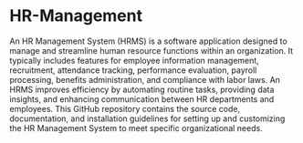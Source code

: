 # HR-Management

An HR Management System (HRMS) is a software application designed to manage and streamline human resource functions within an organization. It typically includes features for employee information management, recruitment, attendance tracking, performance evaluation, payroll processing, benefits administration, and compliance with labor laws. An HRMS improves efficiency by automating routine tasks, providing data insights, and enhancing communication between HR departments and employees. This GitHub repository contains the source code, documentation, and installation guidelines for setting up and customizing the HR Management System to meet specific organizational needs.
